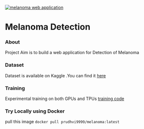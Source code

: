[![melanoma web application](https://github.com/prudhvirajboddu/deployment_pipeline/actions/workflows/docker-image.yml/badge.svg?branch=master)](https://github.com/prudhvirajboddu/deployment_pipeline/actions/workflows/docker-image.yml)

# Melanoma Detection

### About

Project Aim is to build a web application for Detection of Melanoma

### Dataset

Dataset is available on Kaggle .You can find it [here](https://www.kaggle.com/c/siim-isic-melanoma-classification/data)

### Training
Experimental training  on both GPUs and TPUs   [training code](https://github.com/prudhvirajboddu/training) 

### Try Locally using Docker 
pull this image ```docker pull prudhvi9999/melanoma:latest```




